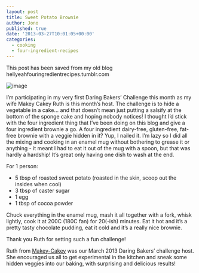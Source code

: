```yaml
---
layout: post
title: Sweet Potato Brownie
author: Jono
published: true
date: '2013-03-27T10:01:05+00:00'
categories:
  - cooking
  - four-ingredient-recipes
---
```

  <p>This post has been saved from my old blog hellyeahfouringredientrecipes.tumblr.com</p>
<p><img alt="image" src="http://ellis.scot/uploads/2013/03/sweet-potato-brownie.jpg"/></p>

<p>I&rsquo;m participating in my very first Daring Bakers&rsquo; Challenge this month as my wife Makey Cakey Ruth is this month&rsquo;s host. The challenge is to hide a vegetable in a cake&hellip; and that doesn&rsquo;t mean just putting a salsify at the bottom of the sponge cake and hoping nobody notices! I thought I&rsquo;d stick with the four ingredient thing that I&rsquo;ve been doing on this blog and give a four ingredient brownie a go. <span>A four ingredient dairy-free, gluten-free, fat-free brownie with a veggie hidden in it? Yup, I nailed it. I&rsquo;m lazy so I did all the mixing and cooking in an enamel mug without bothering to grease it or anything - it meant I had to eat it out of the mug with a spoon, but that was hardly a hardship! It&rsquo;s great only having one dish to wash at the end. </span></p>
<p>For 1 person:</p>
<ul><li>5 tbsp of roasted sweet potato (roasted in the skin, scoop out the insides when cool)</li>
<li>3 tbsp of caster sugar</li>
<li>1 egg</li>
<li>1 tbsp of cocoa powder</li>
</ul><p>Chuck everything in the enamel mug, mash it all together with a fork, whisk lightly, cook it at 200C (180C fan) for 20(-ish) minutes. Eat it hot and it&rsquo;s a pretty tasty chocolate pudding, eat it cold and it&rsquo;s a really nice brownie.</p>
<p>Thank you Ruth for setting such a fun challenge!</p>
<p>Ruth from <a href="http://makey-cakey.blogspot.co.uk/">Makey-Cakey</a> was our March 2013 Daring Bakers’ challenge host. She encouraged us all to get experimental in the kitchen and sneak some hidden veggies into our baking, with surprising and delicious results!</p>
